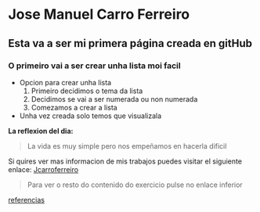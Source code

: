 # Jose Manuel Carro Ferreiro
## Esta va a ser mi primera página creada en gitHub 

### O primeiro vai a ser crear unha lista moi facil

- Opcion para crear unha lista
    1. Primeiro decidimos o tema da lista
    2. Decidimos se vai a ser numerada ou non numerada
    3. Comezamos a crear a lista
- Unha vez creada solo temos que visualizala

**La reflexion del dia:**
>La vida es muy simple pero nos empeñamos en hacerla dificil

Si quires ver mas informacion de mis trabajos puedes visitar
el siguiente enlace:
[Jcarroferreiro](https://jcarroferreiro.ddnsfree.com)

>Para ver o resto do contenido do exercicio pulse no enlace inferior

[referencias](referencias.md)